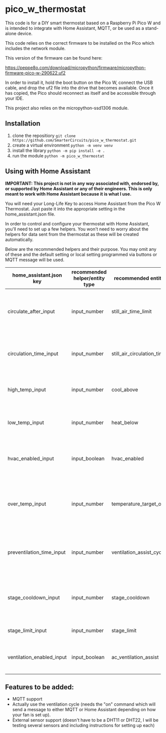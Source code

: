 # pico_w_thermostat

This code is for a DIY smart thermostat based on a Raspberry Pi Pico W and is intended to integrate with Home Assistant, MQTT, or be used as a stand-alone device.

This code relies on the correct firmware to be installed on the Pico which includes the network module.

This version of the firmware can be found here:

https://peppe8o.com/download/micropython/firmware/micropython-firmware-pico-w-290622.uf2

In order to install it, hold the boot button on the Pico W, connect the USB cable, and drop the uf2 file into the drive that becomes available. Once it has copied, the Pico should reconnect as itself and be accessible through your IDE.

This project also relies on the micropython-ssd1306 module.

## Installation

1. clone the repositiory `git clone https://github.com/SmarterCircuits/pico_w_thermostat.git`
2. create a virtual environment `python -m venv venv`
3. install the library `python -m pip install -e .`
4. run the module `python -m pico_w_thermostat`

## Using with Home Assistant

**IMPORTANT: This project is not in any way associated with, endorsed by, or supported by Home Assistant or any of their engineers. This is only meant to work with Home Assistant because it is what I use.**

You will need your Long-Life Key to access Home Assistant from the Pico W Thermostat. Just paste it into the appropriate setting in the home_assistant.json file.

In order to control and configure your thermostat with Home Assistant, you'll need to set up a few helpers. You won't need to worry about the helpers for data sent from the thermostat as these will be created automatically.

Below are the recommended helpers and their purpose. You may omit any of these and the default setting or local setting programmed via buttons or MQTT message will be used.

|home_assistant.json key|recommended helper/entity type|recommended entity name|purpose|
|--|--|--|--|
|circulate_after_input|input_number|still_air_time_limit|how many minutes to wait since the last time heating, cooling, or circulation ended before circulating air|
|circulation_time_input|input_number|still_air_circulation_time|how many minutes circulating cycle should run when circulate_air_input has been reached|
|high_temp_input|input_number|cool_above|temperature at which the cooling cycle is started when the system is enabled|
|low_temp_input|input_number|heat_below|temperature at which the heating cycle is started when the system is enabled|
|hvac_enabled_input|input_boolean|hvac_enabled|if the system is disabled, it will report temperature readings but not run any cycle|
|over_temp_input|input_number|temperature_target_overshoot|how many degrees beyond cycle start temp the system should continue to heat or cool before shutting off|
|preventilation_time_input|input_number|ventilation_assist_cycle_time|how many minutes the ventilation should run prior to the cooling cycle if ventilation is enabled|
|stage_cooldown_input|input_number|stage_cooldown|how many minutes the system must wait before starting another cycle after the previous one stops|
|stage_limit_input|input_number|stage_limit|how many minutes any cycle can run at most|
|ventilation_enabled_input|input_boolean|ac_ventilation_assist|whether or not the system runs a ventilation fan before cooling cycles|

## Features to be added:

- MQTT support
- Actually use the ventilation cycle (needs the "on" command which will send a message to either MQTT or Home Assistant depending on how your fan is set up).
- External sensor support (doesn't have to be a DHT11 or DHT22, I will be testing several sensors and including instructions for setting up each)
